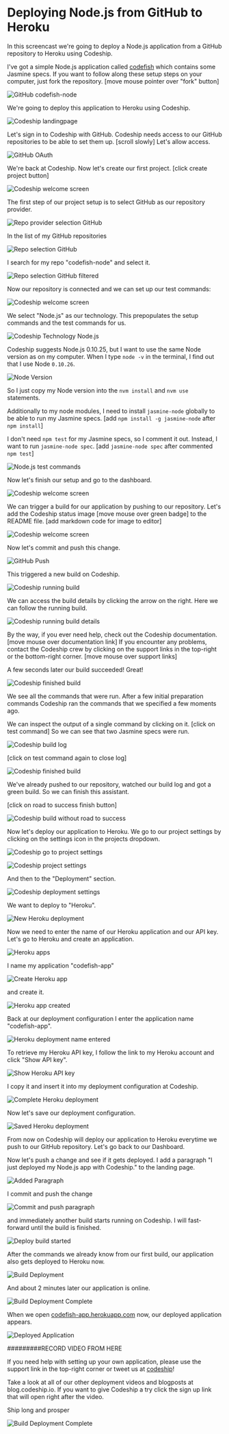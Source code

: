 












Deploying Node.js from GitHub to Heroku
======================

In this screencast we're going to deploy a Node.js application from a GitHub repository to Heroku using Codeship.





I've got a simple Node.js application called [codefish][codefish-repo] which contains some Jasmine specs. If you want to follow along these setup steps on your computer, just fork the repository. [move mouse pointer over "fork" button]

![GitHub codefish-node][screenshot-repository]





We're going to deploy this application to Heroku using Codeship.

![Codeship landingpage][screenshot-codefish-landingpage]

Let's sign in to Codeship with GitHub. Codeship needs access to our GitHub repositories to be able to set them up. [scroll slowly] Let's allow access.

![GitHub OAuth][screenshot-oauth]

We're back at Codeship. Now let's create our first project. [click create project button]

![Codeship welcome screen][screenshot-codeship-welcome]





The first step of our project setup is to select GitHub as our repository provider.

![Repo provider selection GitHub][screenshot-repo-provider-selection]

In the list of my GitHub repositories

![Repo selection GitHub][screenshot-repo-selection]

I search for my repo "codefish-node" and select it.

![Repo selection GitHub filtered][screenshot-repo-selection-filtered]

Now our repository is connected and we can set up our test commands:

![Codeship welcome screen][screenshot-codeship-technology]

We select "Node.js" as our technology. This prepopulates the setup commands and the test commands for us.

![Codeship Technology Node.js][screenshot-codeship-technology-selected]





Codeship suggests Node.js 0.10.25, but I want to use the same Node version as on my computer. When I type `node -v` in the terminal, I find out that I use Node `0.10.26`.

![Node Version][screenshot-technology-version]

So I just copy my Node version into the `nvm install` and `nvm use` statements.

Additionally to my node modules, I need to install `jasmine-node` globally to be able to run my Jasmine specs. [add `npm install -g jasmine-node` after `npm install`]

I don't need `npm test` for my Jasmine specs, so I comment it out. Instead, I want to run `jasmine-node spec`. [add `jasmine-node spec` after commented `npm test`]

![Node.js test commands][screenshot-test-commands]





Now let's finish our setup and go to the dashboard.

![Codeship welcome screen][screenshot-codeship-dasboard]





We can trigger a build for our application by pushing to our repository. Let's add the Codeship status image [move mouse over green badge] to the README file.
[add markdown code for image to editor]

![Codeship welcome screen][screenshot-codeship-image]

Now let's commit and push this change.

![GitHub Push][screenshot-codeship-push]

This triggered a new build on Codeship.

![Codeship running build][screenshot-first-build-running]

We can access the build details by clicking the arrow on the right. Here we can follow the running build.

![Codeship running build details][screenshot-first-build-running-details]

By the way, if you ever need help, check out the Codeship documentation. [move mouse over documentation link] If you encounter any problems, contact the Codeship crew by clicking on the support links in the top-right or the bottom-right corner. [move mouse over support links]

A few seconds later our build succeeded! Great!

![Codeship finished build][screenshot-first-build-finished]

We see all the commands that were run. After a few initial preparation commands Codeship ran the commands that we specified a few moments ago.





We can inspect the output of a single command by clicking on it.
[click on test command]
So we can see that two Jasmine specs were run.

![Codeship build log][screenshot-build-log]

[click on test command again to close log]

![Codeship finished build][screenshot-first-build-finished]





We've already pushed to our repository, watched our build log and got a green build. So we can finish this assistant.

[click on road to success finish button]

![Codeship build without road to success][screenshot-build-without-road-to-success]





Now let's deploy our application to Heroku. We go to our project settings by clicking on the settings icon in the projects dropdown.

![Codeship go to project settings][screenshot-go-to-project-settings]

![Codeship project settings][screenshot-project-settings]

And then to the "Deployment" section.

![Codeship deployment settings][screenshot-deployment-settings]

We want to deploy to "Heroku".

![New Heroku deployment][screenshot-new-deployment]





Now we need to enter the name of our Heroku application and our API key. Let's go to Heroku and create an application.

![Heroku apps][screenshot-heroku-apps]

I name my application "codefish-app"

![Create Heroku app][screenshot-create-heroku-app]

and create it.

![Heroku app created][screenshot-heroku-app-created]

Back at our deployment configuration I enter the application name "codefish-app".

![Heroku deployment name entered][screenshot-heroku-deployment-name]

To retrieve my Heroku API key, I follow the link to my Heroku account and click "Show API key".

![Show Heroku API key][screenshot-show-api-key]

I copy it and insert it into my deployment configuration at Codeship.





![Complete Heroku deployment][screenshot-complete-deployment]

Now let's save our deployment configuration.

![Saved Heroku deployment][screenshot-saved-deployment]

From now on Codeship will deploy our application to Heroku everytime we push to our GitHub repository.
Let's go back to our Dashboard.





Now let's push a change and see if it gets deployed. I add a paragraph "I just deployed my Node.js app with Codeship." to the landing page.

![Added Paragraph][screenshot-added-paragraph]

I commit and push the change

![Commit and push paragraph][screenshot-commit-and-push-paragraph]





and immediately another build starts running on Codeship. I will fast-forward until the build is finished.

![Deploy build started][screenshot-deploy-build-started]

After the commands we already know from our first build, our application also gets deployed to Heroku now.

![Build Deployment][screenshot-build-deployment]

And about 2 minutes later our application is online.

![Build Deployment Complete][screenshot-build-deployment-complete]





When we open [codefish-app.herokuapp.com][codefish-live] now, our deployed application appears.

![Deployed Application][screenshot-deployed-application]

#########RECORD VIDEO FROM HERE

If you need help with setting up your own application, please use the support link in the top-right corner or tweet us at [codeship][codeship-twitter]!

Take a look at all of our other deployment videos and blogposts at blog.codeship.io.
If you want to give Codeship a try click the sign up link that will open right after the video.

Ship long and prosper

![Build Deployment Complete][screenshot-build-deployment-complete]



 [codeship]: https://www.codeship.io/
 [codeship-twitter]: http://www.twitter.com/codeship
 
 [codefish-repo]: https://github.com/codeship-tutorials/codefish-node
 
 
 [codefish-live]: http://codefish-app.herokuapp.com
 
 [screenshot-repository]: https://raw.githubusercontent.com/codeship/screencast-storyboards/node-github-heroku/screenshots/github/codefish-node/repository.png
 [screenshot-codefish-landingpage]: https://raw.githubusercontent.com/codeship/screencast-storyboards/node-github-heroku/screenshots/codeship-landingpage.png
 [screenshot-oauth]: https://raw.githubusercontent.com/codeship/screencast-storyboards/node-github-heroku/screenshots/github/oauth.png
 [screenshot-codeship-welcome]: https://raw.githubusercontent.com/codeship/screencast-storyboards/node-github-heroku/screenshots/codeship-welcome.png
 [screenshot-repo-provider-selection]: https://raw.githubusercontent.com/codeship/screencast-storyboards/node-github-heroku/screenshots/github/repo-provider-selection.png
 [screenshot-repo-selection]: https://raw.githubusercontent.com/codeship/screencast-storyboards/node-github-heroku/screenshots/repo-selection.png
 [screenshot-repo-selection-filtered]: https://raw.githubusercontent.com/codeship/screencast-storyboards/node-github-heroku/screenshots/node/codefish-node-selection-filtered.png
 [screenshot-codeship-technology]: https://raw.githubusercontent.com/codeship/screencast-storyboards/node-github-heroku/screenshots/codeship-technology.png
 [screenshot-codeship-technology-selected]: https://raw.githubusercontent.com/codeship/screencast-storyboards/node-github-heroku/screenshots/node/codeship-technology.png
 [screenshot-technology-version]: https://raw.githubusercontent.com/codeship/screencast-storyboards/node-github-heroku/screenshots/node/technology-version.png
 [screenshot-test-commands]: https://raw.githubusercontent.com/codeship/screencast-storyboards/node-github-heroku/screenshots/node/test-commands.png
 [screenshot-codeship-dasboard]: https://raw.githubusercontent.com/codeship/screencast-storyboards/node-github-heroku/screenshots/github/codefish-node/codeship-dashboard.png
 [screenshot-codeship-image]: https://raw.githubusercontent.com/codeship/screencast-storyboards/node-github-heroku/screenshots/node/codeship-image.png
 [screenshot-codeship-readme]: https://raw.githubusercontent.com/codeship/screencast-storyboards/node-github-heroku/screenshots/node/readme.png
 [screenshot-codeship-push]: https://raw.githubusercontent.com/codeship/screencast-storyboards/node-github-heroku/screenshots/github/codefish-node/push.png
 [screenshot-first-build-running]: https://raw.githubusercontent.com/codeship/screencast-storyboards/node-github-heroku/screenshots/node/first-build-running.png
 [screenshot-first-build-running-details]: https://raw.githubusercontent.com/codeship/screencast-storyboards/node-github-heroku/screenshots/github/codefish-node/first-build-running-details.png
 [screenshot-first-build-finished]: https://raw.githubusercontent.com/codeship/screencast-storyboards/node-github-heroku/screenshots/github/codefish-node/first-build-finished.png
 [screenshot-build-log]: https://raw.githubusercontent.com/codeship/screencast-storyboards/node-github-heroku/screenshots/github/codefish-node/build-log.png
 [screenshot-build-without-road-to-success]: https://raw.githubusercontent.com/codeship/screencast-storyboards/node-github-heroku/screenshots/github/codefish-node/build-without-road-to-success.png
 [screenshot-go-to-project-settings]: https://raw.githubusercontent.com/codeship/screencast-storyboards/node-github-heroku/screenshots/github/codefish-node/go-to-project-settings.png
 [screenshot-project-settings]: https://raw.githubusercontent.com/codeship/screencast-storyboards/node-github-heroku/screenshots/node/project-settings.png
 [screenshot-deployment-settings]: https://raw.githubusercontent.com/codeship/screencast-storyboards/node-github-heroku/screenshots/node/deployment-settings.png
 [screenshot-new-deployment]: https://raw.githubusercontent.com/codeship/screencast-storyboards/node-github-heroku/screenshots/node/heroku/new-deployment.png
 [screenshot-heroku-apps]: https://raw.githubusercontent.com/codeship/screencast-storyboards/node-github-heroku/screenshots/heroku/heroku-apps.png
 [screenshot-create-heroku-app]: https://raw.githubusercontent.com/codeship/screencast-storyboards/node-github-heroku/screenshots/heroku/create-heroku-app.png
 [screenshot-heroku-app-created]: https://raw.githubusercontent.com/codeship/screencast-storyboards/node-github-heroku/screenshots/heroku/heroku-app-created.png
 [screenshot-heroku-deployment-name]: https://raw.githubusercontent.com/codeship/screencast-storyboards/node-github-heroku/screenshots/node/heroku/heroku-deployment-name.png
 [screenshot-show-api-key]: https://raw.githubusercontent.com/codeship/screencast-storyboards/node-github-heroku/screenshots/heroku/show-api-key.png
 [screenshot-complete-deployment]: https://raw.githubusercontent.com/codeship/screencast-storyboards/node-github-heroku/screenshots/node/heroku/complete-deployment.png
 [screenshot-saved-deployment]: https://raw.githubusercontent.com/codeship/screencast-storyboards/node-github-heroku/screenshots/node/heroku/saved-deployment.png
 [screenshot-added-paragraph]: https://raw.githubusercontent.com/codeship/screencast-storyboards/node-github-heroku/screenshots/node/added-paragraph.png
 [screenshot-commit-and-push-paragraph]: https://raw.githubusercontent.com/codeship/screencast-storyboards/node-github-heroku/screenshots/github/codefish-node/commit-and-push-paragraph.png
 [screenshot-deploy-build-started]: https://raw.githubusercontent.com/codeship/screencast-storyboards/node-github-heroku/screenshots/node/heroku/deploy-build-started.png
 [screenshot-build-deployment]: https://raw.githubusercontent.com/codeship/screencast-storyboards/node-github-heroku/screenshots/node/heroku/build-deployment.png
 [screenshot-build-deployment-complete]: https://raw.githubusercontent.com/codeship/screencast-storyboards/node-github-heroku/screenshots/node/heroku/build-deployment-complete.png
 [screenshot-deployed-application]: https://raw.githubusercontent.com/codeship/screencast-storyboards/node-github-heroku/screenshots/node/heroku/deployed-application.png
 [screenshot-select-post-hook]: https://raw.githubusercontent.com/codeship/screencast-storyboards/node-github-heroku/screenshots/github/codefish-node/select-post-hook.png
 [screenshot-paste-hook-url]: https://raw.githubusercontent.com/codeship/screencast-storyboards/node-github-heroku/screenshots/github/codefish-node/paste-hook-url.png
 [screenshot-hook-added]: https://raw.githubusercontent.com/codeship/screencast-storyboards/node-github-heroku/screenshots/github/codefish-node/hook-added.png
 [screenshot-deployment-username]: https://raw.githubusercontent.com/codeship/screencast-storyboards/node-github-heroku/screenshots/node/heroku/username.png
 [screenshot-create-deployment-token]: https://raw.githubusercontent.com/codeship/screencast-storyboards/node-github-heroku/screenshots/node/heroku/create-token.png
 [screenshot-add-deployment-config]: https://raw.githubusercontent.com/codeship/screencast-storyboards/node-github-heroku/screenshots/heroku/add-config.png
 [screenshot-commit-and-push-deployment-config]: https://raw.githubusercontent.com/codeship/screencast-storyboards/node-github-heroku/screenshots/github/codefish-node/heroku/commit-and-push-deployment-config.png
 [screenshot-dotcloud-api-key]: https://raw.githubusercontent.com/codeship/screencast-storyboards/node-github-heroku/screenshots/heroku/api-key.png
 [screenshot-dotcloud-deployment-api-key]: https://raw.githubusercontent.com/codeship/screencast-storyboards/node-github-heroku/screenshots/node/heroku/deployment-api-key.png
 [screenshot-dotcloud-yml]: https://raw.githubusercontent.com/codeship/screencast-storyboards/node-github-heroku/screenshots/node/heroku/dotcloud-yml.png
 [screenshot-dotcloud-wsgi-py]: https://raw.githubusercontent.com/codeship/screencast-storyboards/node-github-heroku/screenshots/node/heroku/wsgi-py.png
 [screenshot-deployment-documentation-page]: https://raw.githubusercontent.com/codeship/screencast-storyboards/node-github-heroku/screenshots/node/heroku/documentation-page.png
 [screenshot-empty-deployment]: https://raw.githubusercontent.com/codeship/screencast-storyboards/node-github-heroku/screenshots/node/heroku/empty-deployment.png
 [screenshot-deployment-home-page]: https://raw.githubusercontent.com/codeship/screencast-storyboards/node-github-heroku/screenshots/heroku/home-page.png
 [screenshot-new-deployment-app]: https://raw.githubusercontent.com/codeship/screencast-storyboards/node-github-heroku/screenshots/node/heroku/new-deployment-app.png
 [screenshot-deployment-oauth]: https://raw.githubusercontent.com/codeship/screencast-storyboards/node-github-heroku/screenshots/heroku/oauth.png
 [screenshot-app-yml]: https://raw.githubusercontent.com/codeship/screencast-storyboards/node-github-heroku/screenshots/node/heroku/app-yml.png
 [screenshot-install-tool]: https://raw.githubusercontent.com/codeship/screencast-storyboards/node-github-heroku/screenshots/heroku/install-tool.png
 [screenshot-sign-in-to-deployment]: https://raw.githubusercontent.com/codeship/screencast-storyboards/node-github-heroku/screenshots/heroku/sign-in-to-deployment.png
 [screenshot-create-api-token]: https://raw.githubusercontent.com/codeship/screencast-storyboards/node-github-heroku/screenshots/heroku/create-api-token.png
 [screenshot-insert-api-token]: https://raw.githubusercontent.com/codeship/screencast-storyboards/node-github-heroku/screenshots/heroku/insert-api-token.png
 [screenshot-look-up-url]: https://raw.githubusercontent.com/codeship/screencast-storyboards/node-github-heroku/screenshots/heroku/look-up-url.png

